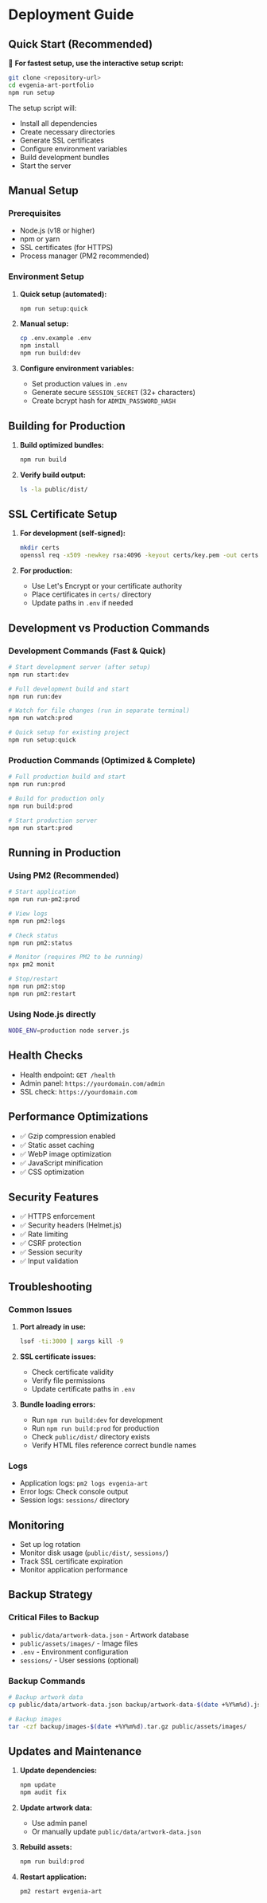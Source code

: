 # Deployment Guide

## Quick Start (Recommended)

🚀 **For fastest setup, use the interactive setup script:**

```bash
git clone <repository-url>
cd evgenia-art-portfolio
npm run setup
```

The setup script will:

- Install all dependencies
- Create necessary directories
- Generate SSL certificates
- Configure environment variables
- Build development bundles
- Start the server

## Manual Setup

### Prerequisites

- Node.js (v18 or higher)
- npm or yarn
- SSL certificates (for HTTPS)
- Process manager (PM2 recommended)

### Environment Setup

1. **Quick setup (automated):**

   ```bash
   npm run setup:quick
   ```

2. **Manual setup:**

   ```bash
   cp .env.example .env
   npm install
   npm run build:dev
   ```

3. **Configure environment variables:**
   - Set production values in `.env`
   - Generate secure `SESSION_SECRET` (32+ characters)
   - Create bcrypt hash for `ADMIN_PASSWORD_HASH`

## Building for Production

1. **Build optimized bundles:**

   ```bash
   npm run build
   ```

2. **Verify build output:**
   ```bash
   ls -la public/dist/
   ```

## SSL Certificate Setup

1. **For development (self-signed):**

   ```bash
   mkdir certs
   openssl req -x509 -newkey rsa:4096 -keyout certs/key.pem -out certs/cert.pem -days 365 -nodes
   ```

2. **For production:**
   - Use Let's Encrypt or your certificate authority
   - Place certificates in `certs/` directory
   - Update paths in `.env` if needed

## Development vs Production Commands

### Development Commands (Fast & Quick)

```bash
# Start development server (after setup)
npm run start:dev

# Full development build and start
npm run run:dev

# Watch for file changes (run in separate terminal)
npm run watch:prod

# Quick setup for existing project
npm run setup:quick
```

### Production Commands (Optimized & Complete)

```bash
# Full production build and start
npm run run:prod

# Build for production only
npm run build:prod

# Start production server
npm run start:prod
```

## Running in Production

### Using PM2 (Recommended)

```bash
# Start application
npm run run-pm2:prod

# View logs
npm run pm2:logs

# Check status
npm run pm2:status

# Monitor (requires PM2 to be running)
npx pm2 monit

# Stop/restart
npm run pm2:stop
npm run pm2:restart
```

### Using Node.js directly

```bash
NODE_ENV=production node server.js
```

## Health Checks

- Health endpoint: `GET /health`
- Admin panel: `https://yourdomain.com/admin`
- SSL check: `https://yourdomain.com`

## Performance Optimizations

- ✅ Gzip compression enabled
- ✅ Static asset caching
- ✅ WebP image optimization
- ✅ JavaScript minification
- ✅ CSS optimization

## Security Features

- ✅ HTTPS enforcement
- ✅ Security headers (Helmet.js)
- ✅ Rate limiting
- ✅ CSRF protection
- ✅ Session security
- ✅ Input validation

## Troubleshooting

### Common Issues

1. **Port already in use:**

   ```bash
   lsof -ti:3000 | xargs kill -9
   ```

2. **SSL certificate issues:**
   - Check certificate validity
   - Verify file permissions
   - Update certificate paths in `.env`

3. **Bundle loading errors:**
   - Run `npm run build:dev` for development
   - Run `npm run build:prod` for production
   - Check `public/dist/` directory exists
   - Verify HTML files reference correct bundle names

### Logs

- Application logs: `pm2 logs evgenia-art`
- Error logs: Check console output
- Session logs: `sessions/` directory

## Monitoring

- Set up log rotation
- Monitor disk usage (`public/dist/`, `sessions/`)
- Track SSL certificate expiration
- Monitor application performance

## Backup Strategy

### Critical Files to Backup

- `public/data/artwork-data.json` - Artwork database
- `public/assets/images/` - Image files
- `.env` - Environment configuration
- `sessions/` - User sessions (optional)

### Backup Commands

```bash
# Backup artwork data
cp public/data/artwork-data.json backup/artwork-data-$(date +%Y%m%d).json

# Backup images
tar -czf backup/images-$(date +%Y%m%d).tar.gz public/assets/images/
```

## Updates and Maintenance

1. **Update dependencies:**

   ```bash
   npm update
   npm audit fix
   ```

2. **Update artwork data:**
   - Use admin panel
   - Or manually update `public/data/artwork-data.json`

3. **Rebuild assets:**

   ```bash
   npm run build:prod
   ```

4. **Restart application:**
   ```bash
   pm2 restart evgenia-art
   ```
